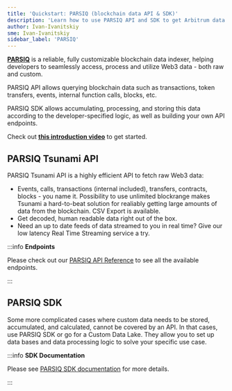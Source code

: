 ```yaml
---
title: 'Quickstart: PARSIQ (blockchain data API & SDK)'
description: 'Learn how to use PARSIQ API and SDK to get Arbitrum data'
author: Ivan-Ivanitskiy
sme: Ivan-Ivanitskiy
sidebar_label: 'PARSIQ'
---
```


**[<ins>PARSIQ</ins>](https://www.parsiq.net/)** is a reliable, fully customizable blockchain data indexer, helping developers to seamlessly access, process and utilize Web3 data - both raw and custom.

PARSIQ API allows querying blockchain data such as transactions, token transfers, events, internal function calls, blocks, etc.

PARSIQ SDK allows accumulating, processing, and storing this data according to the developer-specified logic, as well as building your own API endpoints.

Check out **[<ins>this introduction video</ins>](https://www.youtube.com/watch?v=kQJYJGt62hc)**
to get started.

## PARSIQ Tsunami API

PARSIQ Tsunami API is a highly efficient API to fetch raw Web3 data:

- Events, calls, transactions (internal included), transfers, contracts, blocks - you name it. Possibility to use unlimited blockrange makes Tsunami a hard-to-beat solution for realiably getting large amounts of data from the blockchain. CSV Export is available.
- Get decoded, human readable data right out of the box.
- Need an up to date feeds of data streamed to you in real time? Give our low latency Real Time Streaming service a try.

:::info 
**Endpoints**

Please check out our [<ins>PARSIQ API Reference</ins>](https://docs.parsiq.net/reference/introduction) to see all the available endpoints.

:::

## PARSIQ SDK

Some more complicated cases where custom data needs to be stored, accumulated, and calculated, cannot be covered by an API. In that cases, use PARSIQ SDK or go for a Custom Data Lake. They allow you to set up data bases and data processing logic to solve your specific use case.

:::info 
**SDK Documentation**

Please see [<ins>PARSIQ SDK documentation</ins>](https://docs.parsiq.net/reference/your-own-web3-api) for more details.

:::
